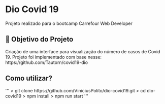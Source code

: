 <h1>Dio Covid 19</h1>
<p> Projeto realizado para o bootcamp Carrefour Web Developer <br>

<h2>🎯 Objetivo do Projeto</h2>
Criação de uma interface para visualização do número de casos de Covid 19.
Projeto foi implementado com base nesse: https://github.com/Tautorn/covid19-dio

<h2>Como utilizar?</h2>
'''
> git clone https://github.com/ViniciusPolito/dio-covid19.git
> cd dio-covid19
> npm install
> npm run start
'''
